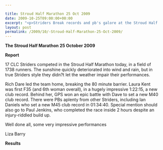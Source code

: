 ```yaml
---

title: Stroud Half Marathon 25 Oct 2009
date: 2009-10-25T09:00:00+00:00
excerpt: "<p>Striders Break records and pb's galore at the Stroud Half Marathon Sunday 25th October. Click on full race report to find out more, Brendan Ward Club Chairman Stroud Half Marathon 25 October 2009 Photos Report Results</p>"
layout: post
permalink: /2009/10/-Stroud-Half-Marathon-25-Oct-2009/
---
```

**The Stroud Half Marathon 25 October 2009**

**<a name="Report"></a><a name="Report"></a>Report**

17 CLC Striders competed in the Stroud Half Marathon today, in a field of 1738 runners. The sunshine quickly deteriorated into wind and rain, but in true Striders style they didn?t let the weather impair their performances. 

Rich Dare led the team home, breaking the 80 minute barrier. Laura Kent was first F35 (and 6th woman overall), in a hugely impressive 1:22:15, a new club record. Behind her, GPS won an epic battle with Dave to set a new M40 club record. There were PBs aplenty from other Striders, including Ian Daniels who set a new M45 club record in 01:34:40. Special mention should also go to Paul Jenkins, who completed the race inside 2 hours despite an injury-riddled build up. 

Well done all, some very impressive performances

Liza Barry

<a name="Report"></a>**<a name="Results"></a>Results**